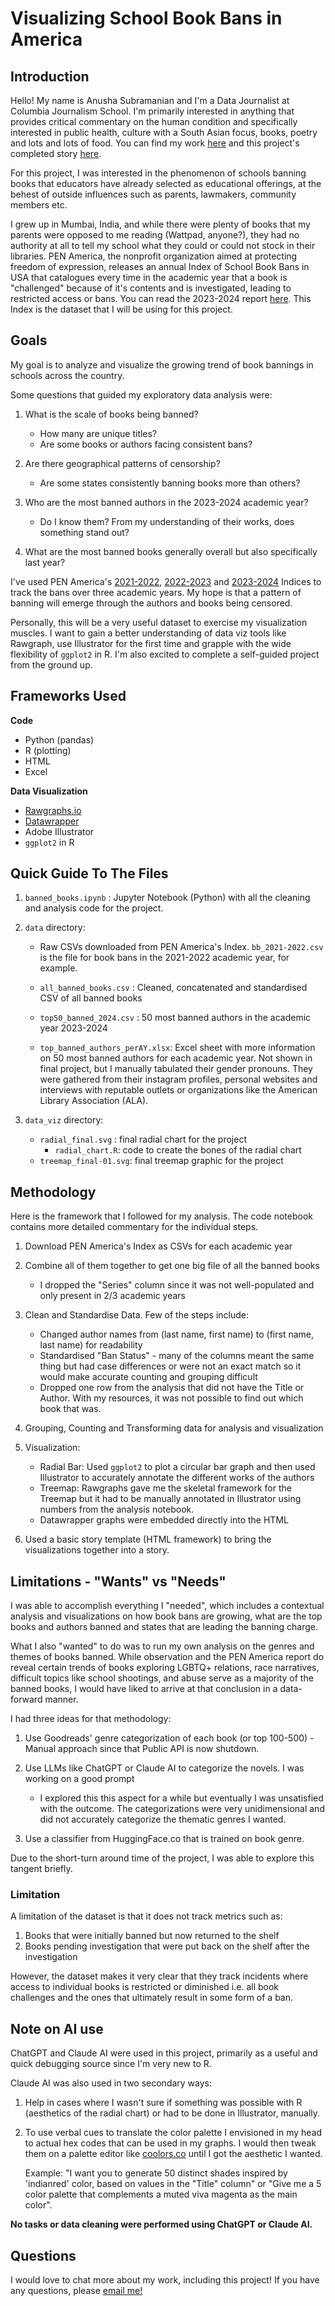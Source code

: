 # Visualizing School Book Bans in America

## Introduction

Hello! My name is Anusha Subramanian and I'm a Data Journalist at Columbia Journalism School. I'm primarily interested in anything that provides critical commentary on the human condition and specifically interested in public health, culture with a South Asian focus, books, poetry and lots and lots of food. You can find my work [here](https://anusha0712.github.io) and this project's completed story [here](https://anusha0712.github.io/banned_books/).

For this project, I was interested in the phenomenon of schools banning books that educators have already selected as educational offerings, at the behest of outside influences such as parents, lawmakers, community members etc. 

I grew up in Mumbai, India, and while there were plenty of books that my parents were opposed to me reading (Wattpad, anyone?), they had no authority at all to tell my school what they could or could not stock in their libraries. PEN America, the nonprofit organization aimed at protecting freedom of expression, releases an annual Index of School Book Bans in USA that catalogues every time in the academic year that a book is "challenged" because of it's contents and is investigated, leading to restricted access or bans. You can read the 2023-2024 report [here](https://pen.org/book-banspen-america-index-of-school-book-bans-2023-2024/). This Index is the dataset that I will be using for this project. 

## Goals

My goal is to analyze and visualize the growing trend of book bannings in schools across the country. 

Some questions that guided my exploratory data analysis were:

1. What is the scale of books being banned? 
    - How many are unique titles?
    - Are some books or authors facing consistent bans?

2. Are there geographical patterns of censorship? 
    - Are some states consistently banning books more than others?

3. Who are the most banned authors in the 2023-2024 academic year?
    - Do I know them? From my understanding of their works, does something stand out?

4. What are the most banned books generally overall but also specifically last year?

I've used PEN America's [2021-2022](https://docs.google.com/spreadsheets/d/1hTs_PB7KuTMBtNMESFEGuK-0abzhNxVv4tgpI5-iKe8/editgid=1171606318#gid=1171606318), [2022-2023](https://docs.google.com/spreadsheets/d1a6v7R7pidO7TIwRZTIh9T6c0--QNNVufcUUrDcz2GJM/edit?gid=982757372#gid=982757372) and [2023-2024](https://docs.google.com/spreadsheets/d/1slCpqLprPXHM-Wyt-WYJR30-NvbGLialVNR8qTsZFG8/edit?gid=0#gid=0) Indices to track the bans over three academic years. My hope is that a pattern of banning will emerge through the authors and books being censored. 

Personally, this will be a very useful dataset to exercise my visualization muscles. I want to gain a better understanding of data viz tools like Rawgraph, use Illustrator for the first time and grapple with the wide flexibility of `ggplot2` in R. I'm also excited to complete a self-guided project from the ground up.


## Frameworks Used

**Code**
- Python (pandas)
- R (plotting)
- HTML 
- Excel

**Data Visualization**
- [Rawgraphs.io](https://www.rawgraphs.io)
- [Datawrapper](https://www.datawrapper.de)
- Adobe Illustrator
- `ggplot2` in R


## Quick Guide To The Files

1. `banned_books.ipynb` : Jupyter Notebook (Python) with all the cleaning and analysis code for the project.

2. `data` directory:
    - Raw CSVs downloaded from PEN America's Index. `bb_2021-2022.csv` is the file for book bans in the 2021-2022 academic year, for example.

    - `all_banned_books.csv` : Cleaned, concatenated and standardised CSV of all banned books

    - `top50_banned_2024.csv` : 50 most banned authors in the academic year 2023-2024
    
    - `top_banned_authors_perAY.xlsx`: Excel sheet with more information on 50 most banned authors for each academic year. Not shown in final project, but I manually tabulated their gender pronouns. They were gathered from their instagram profiles, personal websites and interviews with reputable outlets or organizations like the American Library Association (ALA).


3. `data_viz` directory:
    - `radial_final.svg` : final radial chart for the project
        - `radial_chart.R`: code to create the bones of the radial chart 
    - `treemap_final-01.svg`: final treemap graphic for the project


## Methodology 

Here is the framework that I followed for my analysis. The code notebook contains more detailed commentary for the individual steps.

1. Download PEN America's Index as CSVs for each academic year 

2. Combine all of them together to get one big file of all the banned books
    - I dropped the "Series" column since it was not well-populated and only present in 2/3 academic years

3. Clean and Standardise Data. Few of the steps include:
    - Changed author names from (last name, first name) to (first name, last name) for readability
    - Standardised "Ban Status" - many of the columns meant the same thing but had case differences or were not an exact match so it would make accurate counting and grouping difficult
    - Dropped one row from the analysis that did not have the Title or Author. With my resources, it was not possible to find out which book that was. 

4. Grouping, Counting and Transforming data for analysis and visualization

5. Visualization:
    - Radial Bar: Used `ggplot2` to plot a circular bar graph and then used Illustrator to accurately annotate the different works of the authors
    - Treemap: Rawgraphs gave me the skeletal framework for the Treemap but it had to be manually annotated in Illustrator using numbers from the analysis notebook.
    - Datawrapper graphs were embedded directly into the HTML

6. Used a basic story template (HTML framework) to bring the visualizations together into a story.


## Limitations - "Wants" vs "Needs"

I was able to accomplish everything I "needed", which includes a contextual analysis and visualizations on how book bans are growing, what are the top books and authors banned and states that are leading the banning charge. 

What I also "wanted" to do was to run my own analysis on the genres and themes of books banned. While observation and the PEN America report do reveal certain trends of books exploring LGBTQ+ relations, race narratives, difficult topics like school shootings, and abuse serve as a majority of the banned books, I would have liked to arrive at that conclusion in a data-forward manner. 

I had three ideas for that methodology:

1. Use Goodreads' genre categorization of each book (or top 100-500) - Manual approach since that Public API is now shutdown. 

2. Use LLMs like ChatGPT or Claude AI to categorize the novels. I was working on a good prompt
    - I explored this this aspect for a while but eventually I was unsatisfied with the outcome. The categorizations were very unidimensional and did not accurately categorize the thematic genres I wanted. 

3. Use a classifier from HuggingFace.co that is trained on book genre. 

Due to the short-turn around time of the project, I was able to explore this tangent briefly.  

### Limitation

A limitation of the dataset is that it does not track metrics such as:

1. Books that were initially banned but now returned to the shelf
2. Books pending investigation that were put back on the shelf after the investigation

However, the dataset makes it very clear that they track incidents where access to individual books is restricted or diminished i.e. all book challenges and the ones that ultimately result in some form of a ban.

## Note on AI use

ChatGPT and Claude AI were used in this project, primarily as a useful and quick debugging source since I'm very new to R. 

Claude AI was also used in two secondary ways:
1. Help in cases where I wasn't sure if something was possible with R (aesthetics of the radial chart) or had to be done in Illustrator, manually. 
2. To use verbal cues to translate the color palette I envisioned in my head to actual hex codes that can be used in my graphs. I would then tweak them on a palette editor like [coolors.co](https://coolors.co) until I got the aesthetic I wanted. 

    Example: "I want you to generate 50 distinct shades inspired by 'indianred' color, based on values in the "Title" column" or "Give me a 5 color palette that complements a muted viva magenta as the main color". 

**No tasks or data cleaning were performed using ChatGPT or Claude AI.**


## Questions

I would love to chat more about my work, including this project! If you have any questions, please [email me!](mailto:as7500@columbia.edu)


    




